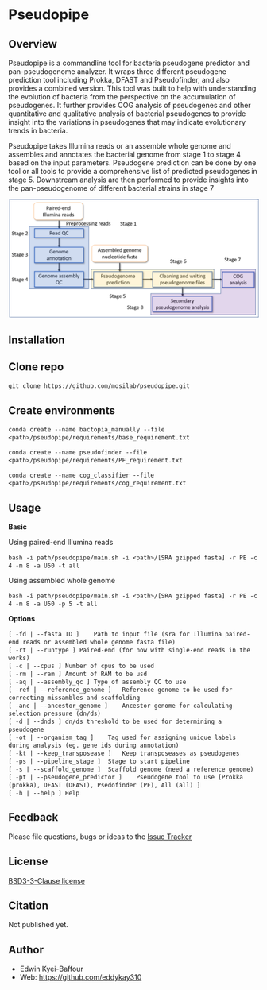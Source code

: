 # **Pseudopipe**


## Overview

Pseudopipe is a commandline tool for bacteria pseudogene predictor and pan-pseudogenome analyzer. It wraps three different pseudogene prediction tool including Prokka, DFAST and Pseudofinder, and also provides a combined version. This tool was built to help with understanding the evolution of bacteria from the perspective on the accumulation of pseudogenes. It further provides COG analysis of pseudogenes and other quantitative and qualitative analysis of bacterial pseudogenes to provide insight into the variations in pseudogenes that may indicate evolutionary trends in bacteria. 

Pseudopipe takes Illumina reads or an assemble whole genome and assembles and annotates the bacterial genome from stage 1 to stage 4 based on the input parameters. Pseudogene prediction can be done by one tool or all tools to provide a comprehensive list of predicted pseudogenes in stage 5. Downstream analysis are then performed to provide insights into the pan-pseudogenome of different bacterial strains in stage 7 

![Pipeline flow diagram](https://github.com/eddykay310/demeter/blob/main/img/flow.png?raw=true)

## Installation

## Clone repo
```
git clone https://github.com/mosilab/pseudopipe.git
```
## Create environments
```
conda create --name bactopia_manually --file <path>/pseudopipe/requirements/base_requirement.txt
```
```
conda create --name pseudofinder --file <path>/pseudopipe/requirements/PF_requirement.txt
```
```
conda create --name cog_classifier --file <path>/pseudopipe/requirements/cog_requirement.txt
```

## Usage

**Basic**

Using paired-end Illumina reads

```
bash -i path/pseudopipe/main.sh -i <path>/[SRA gzipped fasta] -r PE -c 4 -m 8 -a U50 -t all
```

Using assembled whole genome

```
bash -i path/pseudopipe/main.sh -i <path>/[SRA gzipped fasta] -r PE -c 4 -m 8 -a U50 -p 5 -t all
```

**Options**

```
[ -fd | --fasta ID ]	Path to input file (sra for Illumina paired-end reads or assembled whole genome fasta file)
[ -rt | --runtype ]	Paired-end (for now with single-end reads in the works)
[ -c | --cpus ]	Number of cpus to be used
[ -rm | --ram ]	Amount of RAM to be usd
[ -aq | --assembly_qc ]	Type of assembly QC to use
[ -ref | --reference_genome ]	Reference genome to be used for correcting missambles and scaffolding
[ -anc | --ancestor_genome ]	Ancestor genome for calculating selection pressure (dn/ds)
[ -d | --dnds ]	dn/ds threshold to be used for determining a pseudogene
[ -ot | --organism_tag ]	Tag used for assigning unique labels during analysis (eg. gene ids during annotation)
[ -kt | --keep_transposease ]	Keep transposeases as pseudogenes 
[ -ps | --pipeline_stage ]	Stage to start pipeline
[ -s | --scaffold_genome ]	Scaffold genome (need a reference genome)
[ -pt | --pseudogene_predictor ]	Pseudogene tool to use [Prokka (prokka), DFAST (DFAST), Psedofinder (PF), All (all) ]
[ -h | --help ]	Help
```

## Feedback

Please file questions, bugs or ideas to the [Issue Tracker](https://github.com/mosilab/pseudopipe/issues)

## License

[BSD3-3-Clause license](https://github.com/eddykay310/demeter/blob/v0.1.0/LICENSE)

## Citation

Not published yet.

## Author

- Edwin Kyei-Baffour
- Web: https://github.com/eddykay310
